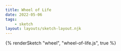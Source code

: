 ```yaml
---
title: Wheel of Life
date: 2022-05-06
tags: 
    - sketch
layout: layouts/sketch-layout.njk
---
```


{% renderSketch "wheel", "wheel-of-life.js", true %}
